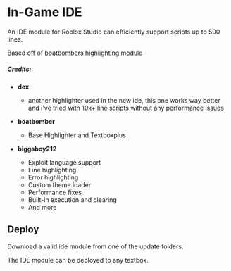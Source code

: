 # In-Game IDE

An IDE module for Roblox Studio can efficiently support scripts up to 500 lines.

Based off of [boatbombers highlighting module](https://github.com/boatbomber/Highlighter)

##### Credits:
- **dex**
  - another highlighter used in the new ide, this one works way better and i've tried with 10k+ line scripts without any performance issues

- **boatbomber**
  - Base Highlighter and Textboxplus

- **biggaboy212**
  - Exploit language support
  - Line highlighting
  - Error highlighting
  - Custom theme loader
  - Performance fixes
  - Built-in execution and clearing
  - And more

## Deploy

Download a valid ide module from one of the update folders.

The IDE module can be deployed to any textbox.
